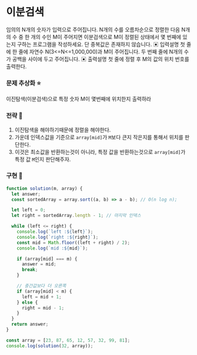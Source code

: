 # 이분검색

임의의 N개의 숫자가 입력으로 주어집니다. N개의 수를 오름차순으로 정렬한 다음 N개의 수
중 한 개의 수인 M이 주어지면 이분검색으로 M이 정렬된 상태에서 몇 번째에 있는지 구하는
프로그램을 작성하세요. 단 중복값은 존재하지 않습니다.
▣ 입력설명
첫 줄에 한 줄에 자연수 N(3<=N<=1,000,000)과 M이 주어집니다.
두 번째 줄에 N개의 수가 공백을 사이에 두고 주어집니다.
▣ 출력설명
첫 줄에 정렬 후 M의 값의 위치 번호를 출력한다.

### 문제 추상화 ⭐

이진탐색(이분검색)으로 특정 숫자 M이 몇번째에 위치한지 출력하라

### 전략 🔧

1. 이진탐색을 해야하기때문에 정렬을 해야한다.
2. 가운데 인덱스값을 기준으로 `array[mid]`가 `M`보다 큰지 작은지를 통해서 위치를 판단한다.
3. 이것은 최소값을 반환하는것이 아니라, 특정 값을 반환하는것으로 `array[mid]`가 특정 값 `M`인지 판단해주자.

### 구현 🔨

```jsx
function solution(m, array) {
  let answer;
  const sortedArray = array.sort((a, b) => a - b); // O(n log n);

  let left = 0;
  let right = sortedArray.length - 1; // 마지막 인덱스

  while (left <= right) {
    console.log(`left :${left}`);
    console.log(`right :${right}`);
    const mid = Math.floor((left + right) / 2);
    console.log(`mid :${mid}`);

    if (array[mid] === m) {
      answer = mid;
      break;
    }

    // 중간값보다 더 오른쪽
    if (array[mid] < m) {
      left = mid + 1;
    } else {
      right = mid - 1;
    }
  }
  return answer;
}

const array = [23, 87, 65, 12, 57, 32, 99, 81];
console.log(solution(32, array));
```
